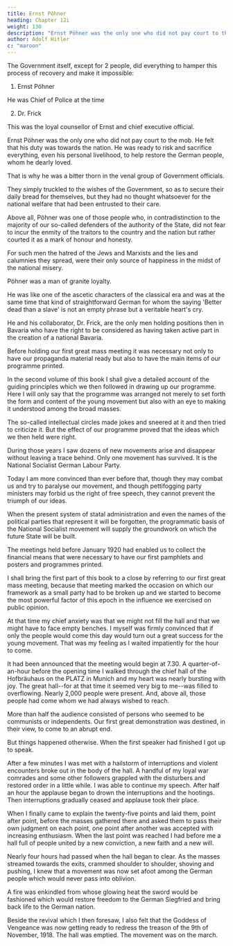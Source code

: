 ```yaml
---
title: Ernst Pöhner
heading: Chapter 12i
weight: 130
description: "Ernst Pöhner was the only one who did not pay court to the mob"
author: Adolf Hitler
c: "maroon"
---
```



The Government itself, except for 2 people, did everything to hamper this process of recovery and make it impossible:

1. Ernst Pöhner

He was Chief of Police at the time

2. Dr. Frick

This was the loyal counsellor of Ernst and chief executive official.

<!-- These were the only men among the higher officials who had the courage to place the interests of their country before their own interests in holding on to their jobs.  -->


Ernst Pöhner was the only one who did not pay court to the mob. He felt that his duty was towards the nation. He was ready to risk and sacrifice everything, even his personal livelihood, to help restore the German people, whom he dearly loved. 

That is why he was a bitter thorn in the venal group of Government officials. 

<!-- It was not the
interests of the nation or the necessity of a national revival that inspired or directed their conduct.  -->

They simply truckled to the wishes of the Government, so as to secure their daily bread for themselves, but they had no thought whatsoever for the national welfare that had been entrusted to their care.

Above all, Pöhner was one of those people who, in contradistinction to the majority of our so-called defenders of the authority of the State, did not fear to incur the enmity of the traitors to the country and the nation but rather courted it as a mark of honour and honesty. 

For such men the hatred of the Jews and Marxists and the lies and calumnies they spread, were their only source of happiness in the midst of the national misery. 

Pöhner was a man of granite loyalty.

He was like one of the ascetic characters of the classical era and was at the same time that kind of straightforward German for whom the saying 'Better dead than a slave' is not an empty phrase but a veritable heart's cry. 

He and his collaborator, Dr. Frick, are the only men holding positions then in Bavaria who have the right to be considered as having taken active part in the creation of a national Bavaria.

Before holding our first great mass meeting it was necessary not only to have our propaganda material ready but also to have the main items of our programme printed.  

In the second volume of this book I shall give a detailed account of the guiding principles which we then followed in drawing up our programme. Here I will only say that the programme was arranged not merely to set forth the form and content of the young movement but also with an eye to making it understood among the broad
masses. 

The so-called intellectual circles made jokes and sneered at it and then tried to criticize it. But the effect of our programme proved that the ideas which we then held were right.

During those years I saw dozens of new movements arise and disappear without leaving a trace behind. Only one movement has survived. It is the National Socialist German Labour Party. 

Today I am more convinced than ever before that, though they may combat us and try to paralyse our movement, and though pettifogging party ministers may forbid us the right of free speech, they cannot prevent the triumph of our ideas. 

When the present system of statal administration and even the names of the political parties that represent it will be forgotten, the programmatic basis of the National Socialist movement will supply the groundwork on which the future State will be built.

The meetings held before January 1920 had enabled us to collect the financial means that were necessary to have our first pamphlets and posters and programmes printed.

I shall bring the first part of this book to a close by referring to our first great mass meeting, because that meeting marked the occasion on which our framework as a small party had to be broken up and we started to become the most powerful factor of this epoch in the influence we exercised on public opinion. 

At that time my chief anxiety was that we might not fill the hall and that we might have to face empty benches. I myself was firmly convinced that if only the people would come this day would turn out a great success for the young movement. That was my feeling as I waited impatiently for the hour to come.

It had been announced that the meeting would begin at 7.30. A quarter-of-an-hour before the opening time I walked through the chief hall of the Hofbräuhaus on the PLATZ in Munich and my heart was nearly bursting with joy. The great hall--for at that time it seemed very big to me--was filled to overflowing. Nearly 2,000 people were present. And, above all, those people had come whom we had always wished to reach.

More than half the audience consisted of persons who seemed to be communists or independents. Our first great demonstration was destined, in their view, to come to an abrupt end.

But things happened otherwise. When the first speaker had finished I got up to speak.

After a few minutes I was met with a hailstorm of interruptions and violent encounters broke out in the body of the hall. A handful of my loyal war comrades and some other  followers grappled with the disturbers and restored order in a little while. I was able to continue my speech. After half an hour the applause began to drown the interruptions and the hootings. Then interruptions gradually ceased and applause took their place.

When I finally came to explain the twenty-five points and laid them, point after point, before the masses gathered there and asked them to pass their own judgment on each point, one point after another was accepted with increasing enthusiasm. When the last point was reached I had before me a hall full of people united by a new conviction, a new faith and a new will.

Nearly four hours had passed when the hall began to clear. As the masses streamed towards the exits, crammed shoulder to shoulder, shoving and pushing, I knew that a movement was now set afoot among the German people which would never pass into oblivion.

A fire was enkindled from whose glowing heat the sword would be fashioned which would restore freedom to the German Siegfried and bring back life to the German nation.

Beside the revival which I then foresaw, I also felt that the Goddess of Vengeance was now getting ready to redress the treason of the 9th of November, 1918. The hall was emptied. The movement was on the march. 

